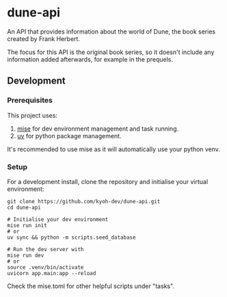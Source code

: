 # dune-api

An API that provides information about the world of Dune, the book series created by Frank Herbert.

The focus for this API is the original book series, so it doesn't include any information added afterwards, for example in the prequels.

## Development

### Prerequisites
This project uses:
1. [mise](https://mise.jdx.dev/getting-started.html) for dev environment management and task running.
1. [uv](https://github.com/astral-sh/uv) for python package management.

It's recommended to use mise as it will automatically use your python venv.

### Setup
For a development install, clone the repository and initialise your virtual environment:
```shell
git clone https://github.com/kyoh-dev/dune-api.git
cd dune-api

# Initialise your dev environment
mise run init
# or
uv sync && python -m scripts.seed_database

# Run the dev server with
mise run dev
# or
source .venv/bin/activate
uvicorn app.main:app --reload
```

Check the mise.toml for other helpful scripts under "tasks".
